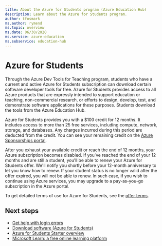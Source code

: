 ```yaml
---
title: About the Azure for Students program (Azure Education Hub)
description: Learn about the Azure for Students program.
author: tfosmark
ms.author: rymend
ms.topic: overview
ms.date: 06/30/2020
ms.service: azure-education
ms.subservice: education-hub
---
```


# Azure for Students

Through the Azure Dev Tools for Teaching program, students who have a current and active Azure for Students 
subscription can download certain software developer tools for free. Azure for Students provides access to all 
Azure products that are expressly intended to support education or teaching, non-commercial research, or 
efforts to design, develop, test, and demonstrate software applications for these purposes. Students download 
the tools from the Azure Education Hub.

Azure for Students provides you with a $100 credit for 12 months. It includes access to more than 25 free 
services, including compute, network, storage, and databases. Any charges incurred during this period are 
deducted from the credit. You can see your remaining credit on the [Azure Sponsorships 
portal](https://www.microsoftazuresponsorships.com/).

After you exhaust your available credit or reach the end of 12 months, your Azure subscription becomes disabled. 
If you've reached the end of your 12 months and are still a student, you'll be able to renew your Azure for Students offer. 
We'll notify you shortly before your 12-month anniversary to let you know how to renew. 
If your student status is no longer valid after the offer expired, you will not be able to renew. 
In such case, if you wish to continue using Azure services, you may upgrade to a pay-as-you-go subscription in the Azure portal.

To get detailed terms of use for Azure for Students, see the [offer terms](https://azure.microsoft.com/offers/ms-azr-0170p/).


## Next steps
- [Get help with login errors](troubleshoot-login.md)
- [Download software (Azure for Students)](download-software.md)
- [Azure for Students Starter overview](azure-students-starter-program.md)
- [Microsoft Learn: a free online learning platform](/learn/)
